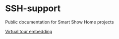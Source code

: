 # SSH-support
Public documentation for Smart Show Home projects

[Virtual tour embedding](https://github.com/disruptive-tech-group/SSH-support/blob/master/embedding.md)

